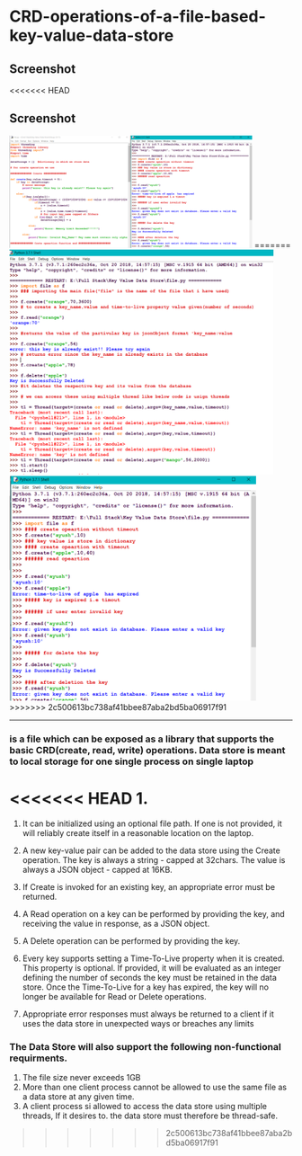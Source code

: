 # CRD-operations-of-a-file-based-key-value-data-store
## Screenshot


<<<<<<< HEAD
## Screenshot
<img  height= 200 src="https://github.com/Ayush32/CRD-KeyValueStore/blob/master/githubImages/Capture.PNG" />
=======
<img alt="GIF" height= 400 src="https://github.com/Ayush32/CRD-KeyValueStore/blob/master/githubImages/capture3.png" /> <img alt="GIF" height= 400 src="https://github.com/Ayush32/CRD-KeyValueStore/blob/master/githubImages/Capture2.png" /> 
>>>>>>> 2c500613bc738af41bbee87aba2bd5ba06917f91

---
###  is a file which can be exposed as a library that supports the basic CRD(create, read, write) operations. Data store is meant to local storage for one single process on single laptop

<<<<<<< HEAD
1. 
=======
1. It can be initialized using an optional file path. If one is not provided, it will reliably create itself in a reasonable location on the laptop.

2. A new key-value pair can be added to the data store using the Create operation. The key is always a string - capped at 32chars. The value is always a JSON object - capped at 16KB.

3. If Create is invoked for an existing key, an appropriate error must be returned.

4. A Read operation on a key can be performed by providing the key, and receiving the value in response, as a JSON object.

5. A Delete operation can be performed by providing the key.

6. Every key supports setting a Time-To-Live property when it is created. This property is optional. If provided, it will be evaluated as an integer defining the number of seconds the key must be retained in the data store. Once the Time-To-Live for a key has expired, the key will no longer be available for Read or Delete operations.

7. Appropriate error responses must always be returned to a client if it uses the data store in unexpected ways or breaches any limits

### The Data Store will also support the following non-functional requirments.

1. The file size never exceeds 1GB
2. More than one client process cannot be allowed to use the same file as a data store at any given time.
3. A client process si allowed to access the data store using multiple threads, If it desires to. the data store must therefore be thread-safe.


>>>>>>> 2c500613bc738af41bbee87aba2bd5ba06917f91

